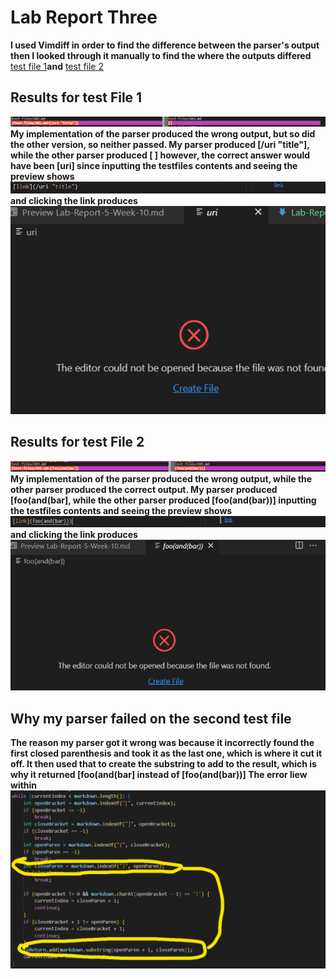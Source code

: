 #  Lab Report Three  

**I used Vimdiff in order to find the difference between the parser's output then I looked through it manually to find the where the outputs differed**
[test file 1](https://github.com/nidhidhamnani/markdown-parser/edit/main/test-files/481.md)**and** [test file 2](https://github.com/nidhidhamnani/markdown-parser/edit/main/test-files/495.md)

## Results for test File 1
![](pic/1.png)
**My implementation of the parser produced the wrong output, but so did the other version, so neither passed. My parser produced [/uri "title"], while the other parser produced [ ] however, the correct answer would have been [uri] since inputting the testfiles contents and seeing the preview shows ![](pic/3.png) and clicking the link produces  ![](pic/4.png)**

## Results for test File 2
![](pic/5.png)
**My implementation of the parser produced the wrong output, while the other parser produced the correct output. My parser produced [foo(and(bar], while the other parser produced [foo(and(bar))]  inputting the testfiles contents and seeing the preview shows ![](pic/6.png) and clicking the link produces  ![](pic/7.png)**

## Why my parser failed on the second test file

**The reason my parser got it wrong was because it incorrectly found the first closed parenthesis and took it as the last one, which is where it cut it off. It then used that to create the substring to add to the result, which is why it returned [foo(and(bar] instead of [foo(and(bar))] The error liew within ![](pic/8.png)**